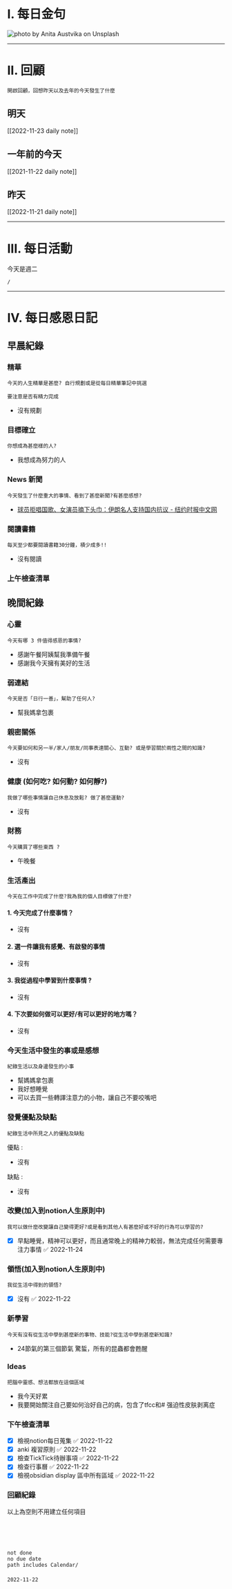 # I. 每日金句
![photo by Anita Austvika on Unsplash](https://images.unsplash.com/photo-1667846443361-213f945adc32?crop=entropy&cs=tinysrgb&fm=jpg&ixid=MnwzNjM5Nzd8MHwxfHJhbmRvbXx8fHx8fHx8fDE2NjkxMTkzNTY&ixlib=rb-4.0.3&q=80&w=1920&h=1080) 

---

# II. 回顧
```note-brown
開啟回顧，回想昨天以及去年的今天發生了什麼
```

## 明天
[[2022-11-23 daily note]]

## 一年前的今天
[[2021-11-22 daily note]]

## 昨天
[[2022-11-21 daily note]] 


---
# III. 每日活動
今天是週二
```ActivityHistory
/

```

---
# IV. 每日感恩日記
## 早晨紀錄
### 精華
```note-brown
今天的人生精華是甚麼? 自行規劃或是從每日精華筆記中挑選
```
```note-red
要注意是否有精力完成
```
- 沒有規劃

### 目標確立
```note-brown
你想成為甚麼樣的人?
```
- 我想成為努力的人

### News 新聞
```note-brown
今天發生了什麼重大的事情、看到了甚麼新聞?有甚麼感想?
```
- [球员拒唱国歌、女演员摘下头巾：伊朗名人支持国内抗议 - 纽约时报中文网](https://cn.nytimes.com/culture/20221122/iran-protests-actresses-arrested/)

### 閱讀書籍
```note-brown
每天至少都要閱讀書籍30分鐘，積少成多!!
```
- 沒有閱讀

### 上午檢查清單

## 晚間紀錄
### 心靈
```note-brown
今天有哪 3 件值得感恩的事情?
```
- 感謝午餐阿姨幫我準備午餐
- 感謝我今天擁有美好的生活

### 弱連結
```note-brown
今天是否「日行一善」，幫助了任何人?
```
- 幫我媽拿包裹

### 親密關係
```note-brown
今天要如何和另一半/家人/朋友/同事表達關心、互動? 或是學習關於兩性之間的知識?
```
- 沒有

### 健康 (如何吃? 如何動? 如何靜?)
```note-brown
我做了哪些事情讓自己休息及放鬆? 做了甚麼運動?
```
- 沒有

### 財務
```note-brown
今天購買了哪些東西 ?
```
- 午晚餐

### 生活產出
```note-brown
今天在工作中完成了什麼?我為我的個人目標做了什麼?
```
#### 1. 今天完成了什麼事情？ 
- 沒有

#### 2. 選一件讓我有感覺、有啟發的事情 
- 沒有

#### 3. 我從過程中學習到什麼事情 ? 
- 沒有

#### 4. 下次要如何做可以更好/有可以更好的地方嗎？
- 沒有

### 今天生活中發生的事或是感想
```note-brown
紀錄生活以及身邊發生的小事
```
- 幫媽媽拿包裹
- 我好想睡覺
- 可以去買一些轉譯注意力的小物，讓自己不要咬嘴吧

### 發覺優點及缺點
```note-brown
紀錄生活中所見之人的優點及缺點
```
優點 : 
- 沒有

缺點 : 
- 沒有

### 改變(加入到notion人生原則中)
```note-brown
我可以做什麼改變讓自己變得更好?或是看到其他人有甚麼好或不好的行為可以學習的?
```
- [x] 早點睡覺，精神可以更好，而且通常晚上的精神力較弱，無法完成任何需要專注力事情 ✅ 2022-11-24

### 領悟(加入到notion人生原則中)
```note-brown
我從生活中得到的領悟?
```
- [x] 沒有 ✅ 2022-11-22

### 新學習
```note-brown
今天有沒有從生活中學到甚麼新的事物、技能?從生活中學到甚麼新知識?
```
- 24節氣的第三個節氣 驚蜇，所有的昆蟲都會甦醒

### Ideas
```note-brown
把腦中靈感、想法都放在這個區域
```
- 我今天好累
- 我要開始關注自己要如何治好自己的病，包含了tfcc和# 强迫性皮肤剥离症

### 下午檢查清單
- [x] 檢視notion每日蒐集 ✅ 2022-11-22
- [x] anki 複習原則 ✅ 2022-11-22
- [x] 檢查TickTick待辦事項 ✅ 2022-11-22
- [x] 檢查行事曆 ✅ 2022-11-22
- [x] 檢視obsidian display 區中所有區域 ✅ 2022-11-22

### 回顧紀錄


以上為空則不用建立任何項目


###  
```
 
```

###  
#### 
```

```
#### 
```
not done
no due date
path includes Calendar/

```

#### 

```
2022-11-22
```

